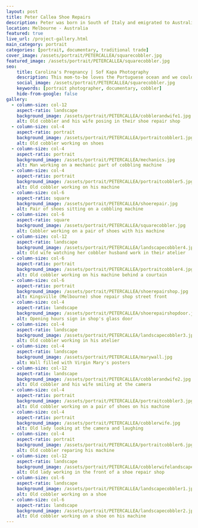 ```yaml
---
layout: post
title: Peter Callea Shoe Repairs 
description: Peter was born in South of Italy and emigrated to Australia as a young man. In 1957, 24 year old Peter opened this shoe repair shop in Kingsville (Melbourne), and has been working as a cobbler alongside his wife ever since...
location: Melbourne - Australia
featured: true
live_url: /project-gallery.html
main_category: portrait
categories: [portrait, documentary, traditional trade]
cover_image: /assets/portrait/PETERCALLEA/squarecobbler.jpg
featured_image: /assets/portrait/PETERCALLEA/squarecobbler.jpg
seo:
    title: Carolina's Pregnancy | Sof Kapa Photography
    description: This mom-to-be loves the Portuguese ocean and we couldn't think of a better place for the photoshoot
    social_image: /assets/portrait/PETERCALLEA/squarecobbler.jpg
    keywords: [portrait photographer, documentary, cobbler]
    hide-from-google: false
gallery:
  - column-size: col-12
    aspect-ratio: landscape
    background_image: /assets/portrait/PETERCALLEA/cobblerandwife1.jpg
    alt: Old cobbler and his wife posing in their shoe repair shop
  - column-size: col-4
    aspect-ratio: portrait
    background_image: /assets/portrait/PETERCALLEA/portraitcobbler1.jpg
    alt: Old cobbler working on shoes
  - column-size: col-4
    aspect-ratio: portrait
    background_image: /assets/portrait/PETERCALLEA/mechanics.jpg
    alt: Man working on a mechanic part of cobbling machine
  - column-size: col-4
    aspect-ratio: portrait
    background_image: /assets/portrait/PETERCALLEA/portraitcobbler5.jpg
    alt: Old cobbler working on his machine
  - column-size: col-6
    aspect-ratio: square
    background_image: /assets/portrait/PETERCALLEA/shoerepair.jpg
    alt: Pair of shoes sitting on a cobbling machine
  - column-size: col-6
    aspect-ratio: square
    background_image: /assets/portrait/PETERCALLEA/squarecobbler.jpg
    alt: Cobbler working on a pair of shoes with his machine
  - column-size: col-12
    aspect-ratio: landscape
    background_image: /assets/portrait/PETERCALLEA/landscapecobbler4.jpg
    alt: Old wife watching her cobbler husband work in their atelier
  - column-size: col-6
    aspect-ratio: portrait
    background_image: /assets/portrait/PETERCALLEA/portraitcobbler4.jpg
    alt: Old cobbler working on his machine behind a courtain
  - column-size: col-6
    aspect-ratio: portrait
    background_image: /assets/portrait/PETERCALLEA/shoerepairshop.jpg
    alt: Kingsville (Melbourne) shoe repair shop street front
  - column-size: col-4
    aspect-ratio: landscape
    background_image: /assets/portrait/PETERCALLEA/shoerepairshopdoor.jpg
    alt: Opening hours sign in shop's glass door
  - column-size: col-4
    aspect-ratio: landscape
    background_image: /assets/portrait/PETERCALLEA/landscapecobbler3.jpg
    alt: Old cobbler working in his atelier
  - column-size: col-4
    aspect-ratio: landscape
    background_image: /assets/portrait/PETERCALLEA/marywall.jpg
    alt: Wall filled with Virgin Mary's posters
  - column-size: col-12
    aspect-ratio: landscape
    background_image: /assets/portrait/PETERCALLEA/cobblerandwife2.jpg
    alt: Old cobbler and his wife smiling at the camera
  - column-size: col-4
    aspect-ratio: portrait
    background_image: /assets/portrait/PETERCALLEA/portraitcobbler3.jpg
    alt: Old cobbler working on a pair of shoes on his machine
  - column-size: col-4
    aspect-ratio: portrait
    background_image: /assets/portrait/PETERCALLEA/cobblerwife.jpg
    alt: Old lady looking at the camera and laughing
  - column-size: col-4
    aspect-ratio: portrait
    background_image: /assets/portrait/PETERCALLEA/portraitcobbler6.jpg
    alt: Old cobbler reparing his machine
  - column-size: col-12
    aspect-ratio: landscape
    background_image: /assets/portrait/PETERCALLEA/cobblerwifelandscape.jpg  
    alt: Old lady working in the front of a shoe repair shop
  - column-size: col-6
    aspect-ratio: landscape
    background_image: /assets/portrait/PETERCALLEA/landscapecobbler1.jpg
    alt: Old cobbler working on a shoe
  - column-size: col-6
    aspect-ratio: landscape
    background_image: /assets/portrait/PETERCALLEA/landscapecobbler2.jpg
    alt: Old cobbler working on a shoe on his machine
---
```



